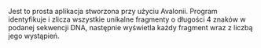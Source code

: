Jest to prosta aplikacja stworzona przy użyciu Avalonii. Program identyfikuje i zlicza wszystkie unikalne fragmenty o długości 4 znaków w podanej sekwencji DNA, następnie wyświetla każdy fragment wraz z liczbą jego wystąpień.
